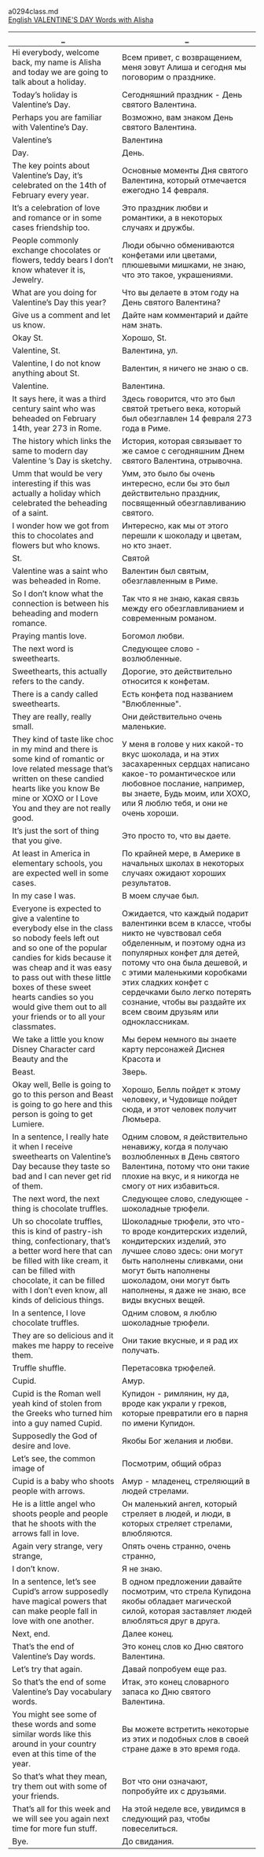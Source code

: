 a0294class.md   
[English VALENTINE'S DAY Words with Alisha](https://www.youtube.com/watch?v=-YMZJ2eM-aA)  




_|_
--|--
Hi everybody, welcome back, my name is Alisha and today we are going to talk about a holiday.|Всем привет, с возвращением, меня зовут Алиша и сегодня мы поговорим о празднике.
Today’s holiday is Valentine’s Day.|Сегодняшний праздник - День святого Валентина.
Perhaps you are familiar with Valentine’s Day.|Возможно, вам знаком День святого Валентина.
Valentine’s|Валентина
Day.|День.
The key points about Valentine’s Day, it’s celebrated on the 14th of February every year.|Основные моменты Дня святого Валентина, который отмечается ежегодно 14 февраля.
It’s a celebration of love and romance or in some cases friendship too.|Это праздник любви и романтики, а в некоторых случаях и дружбы.
People commonly exchange chocolates or flowers, teddy bears I don’t know whatever it is, Jewelry.|Люди обычно обмениваются конфетами или цветами, плюшевыми мишками, не знаю, что это такое, украшениями.
What are you doing for Valentine’s Day this year?|Что вы делаете в этом году на День святого Валентина?
Give us a comment and let us know.|Дайте нам комментарий и дайте нам знать.
Okay St.|Хорошо, St.
Valentine, St.|Валентина, ул.
Valentine, I do not know anything about St.|Валентин, я ничего не знаю о св.
Valentine.|Валентина.
It says here, it was a third century saint who was beheaded on February 14th, year 273 in Rome.|Здесь говорится, что это был святой третьего века, который был обезглавлен 14 февраля 273 года в Риме.
The history which links the same to modern day Valentine ’s Day is sketchy.|История, которая связывает то же самое с сегодняшним Днем святого Валентина, отрывочна.
Umm that would be very interesting if this was actually a holiday which celebrated the beheading of a saint.|Умм, это было бы очень интересно, если бы это был действительно праздник, посвященный обезглавливанию святого.
I wonder how we got from this to chocolates and flowers but who knows.|Интересно, как мы от этого перешли к шоколаду и цветам, но кто знает.
St.|Святой
Valentine was a saint who was beheaded in Rome.|Валентин был святым, обезглавленным в Риме.
So I don’t know what the connection is between his beheading and modern romance.|Так что я не знаю, какая связь между его обезглавливанием и современным романом.
Praying mantis love.|Богомол любви.
The next word is sweethearts.|Следующее слово - возлюбленные.
Sweethearts, this actually refers to the candy.|Дорогие, это действительно относится к конфетам.
There is a candy called sweethearts.|Есть конфета под названием "Влюбленные".
They are really, really small.|Они действительно очень маленькие.
They kind of taste like choc in my mind and there is some kind of romantic or love related message that’s written on these candied hearts like you know Be mine or XOXO or I Love You and they are not really good.|У меня в голове у них какой-то вкус шоколада, и на этих засахаренных сердцах написано какое-то романтическое или любовное послание, например, вы знаете, Будь моим, или XOXO, или Я люблю тебя, и они не очень хороши.
It’s just the sort of thing that you give.|Это просто то, что вы даете.
At least in America in elementary schools, you are expected well in some cases.|По крайней мере, в Америке в начальных школах в некоторых случаях ожидают хороших результатов.
In my case I was.|В моем случае был.
Everyone is expected to give a valentine to everybody else in the class so nobody feels left out and so one of the popular candies for kids because it was cheap and it was easy to pass out with these little boxes of these sweet hearts candies so you would give them out to all your friends or to all your classmates.|Ожидается, что каждый подарит валентинки всем в классе, чтобы никто не чувствовал себя обделенным, и поэтому одна из популярных конфет для детей, потому что она была дешевой, и с этими маленькими коробками этих сладких конфет с сердечками было легко потерять сознание, чтобы вы раздайте их всем своим друзьям или одноклассникам.
We take a little you know Disney Character card Beauty and the|Мы берем немного вы знаете карту персонажей Диснея Красота и
Beast.|Зверь.
Okay well, Belle is going to go to this person and Beast is going to go here and this person is going to get Lumiere.|Хорошо, Белль пойдет к этому человеку, и Чудовище пойдет сюда, и этот человек получит Люмьера.
In a sentence, I really hate it when I receive sweethearts on Valentine’s Day because they taste so bad and I can never get rid of them.|Одним словом, я действительно ненавижу, когда я получаю возлюбленных в День святого Валентина, потому что они такие плохие на вкус, и я никогда не смогу от них избавиться.
The next word, the next thing is chocolate truffles.|Следующее слово, следующее - шоколадные трюфели.
Uh so chocolate truffles, this is kind of pastry-ish thing, confectionary, that’s a better word here that can be filled with like cream, it can be filled with chocolate, it can be filled with I don’t even know, all kinds of delicious things.|Шоколадные трюфели, это что-то вроде кондитерских изделий, кондитерских изделий, это лучшее слово здесь: они могут быть наполнены сливками, они могут быть наполнены шоколадом, они могут быть наполнены, я даже не знаю, все виды вкусных вещей.
In a sentence, I love chocolate truffles.|Одним словом, я люблю шоколадные трюфели.
They are so delicious and it makes me happy to receive them.|Они такие вкусные, и я рад их получать.
Truffle shuffle.|Перетасовка трюфелей.
Cupid.|Амур.
Cupid is the Roman well yeah kind of stolen from the Greeks who turned him into a guy named Cupid.|Купидон - римлянин, ну да, вроде как украли у греков, которые превратили его в парня по имени Купидон.
Supposedly the God of desire and love.|Якобы Бог желания и любви.
Let’s see, the common image of|Посмотрим, общий образ
Cupid is a baby who shoots people with arrows.|Амур - младенец, стреляющий в людей стрелами.
He is a little angel who shoots people and people that he shoots with the arrows fall in love.|Он маленький ангел, который стреляет в людей, и люди, в которых стреляет стрелами, влюбляются.
Again very strange, very strange,|Опять очень странно, очень странно,
I don’t know.|Я не знаю.
In a sentence, let’s see Cupid’s arrow supposedly have magical powers that can make people fall in love with one another.|В одном предложении давайте посмотрим, что стрела Купидона якобы обладает магической силой, которая заставляет людей влюбляться друг в друга.
Next, end.|Далее конец.
That’s the end of Valentine’s Day words.|Это конец слов ко Дню святого Валентина.
Let’s try that again.|Давай попробуем еще раз.
So that’s the end of some Valentine’s Day vocabulary words.|Итак, это конец словарного запаса ко Дню святого Валентина.
You might see some of these words and some similar words like this around in your country even at this time of the year.|Вы можете встретить некоторые из этих и подобных слов в своей стране даже в это время года.
So that’s what they mean, try them out with some of your friends.|Вот что они означают, попробуйте их с друзьями.
That’s all for this week and we will see you again next time for more fun stuff.|На этой неделе все, увидимся в следующий раз, чтобы повеселиться.
Bye.|До свидания.
